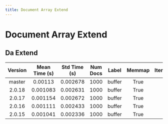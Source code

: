 ```yaml
---
title: Document Array Extend
---
```

# Document Array Extend

## Da Extend

| Version | Mean Time (s) | Std Time (s) | Num Docs | Label | Memmap | Iterations |
| :---: | :---: | :---: | :---: | :---: | :---: | :---: |
| master | 0.00113 | 0.002678 | 1000 | buffer | True | 25 |
| 2.0.18 | 0.001083 | 0.002631 | 1000 | buffer | True | 25 |
| 2.0.17 | 0.001154 | 0.002672 | 1000 | buffer | True | 25 |
| 2.0.16 | 0.001111 | 0.002433 | 1000 | buffer | True | 25 |
| 2.0.15 | 0.001041 | 0.002336 | 1000 | buffer | True | 25 |
